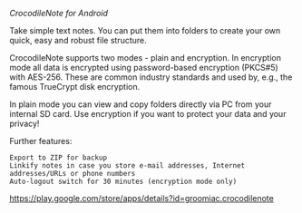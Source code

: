 _CrocodileNote for Android_

Take simple text notes. You can put them into folders to create your own quick, easy and robust file structure.

CrocodileNote supports two modes - plain and encryption. In encryption mode all data is encrypted using password-based encryption (PKCS#5) with AES-256. These are common industry standards and used by, e.g., the famous TrueCrypt disk encryption.

In plain mode you can view and copy folders directly via PC from your internal SD card. Use encryption if you want to protect your data and your privacy!

Further features:

    Export to ZIP for backup
    Linkify notes in case you store e-mail addresses, Internet addresses/URLs or phone numbers
    Auto-logout switch for 30 minutes (encryption mode only) 

https://play.google.com/store/apps/details?id=groomiac.crocodilenote 
